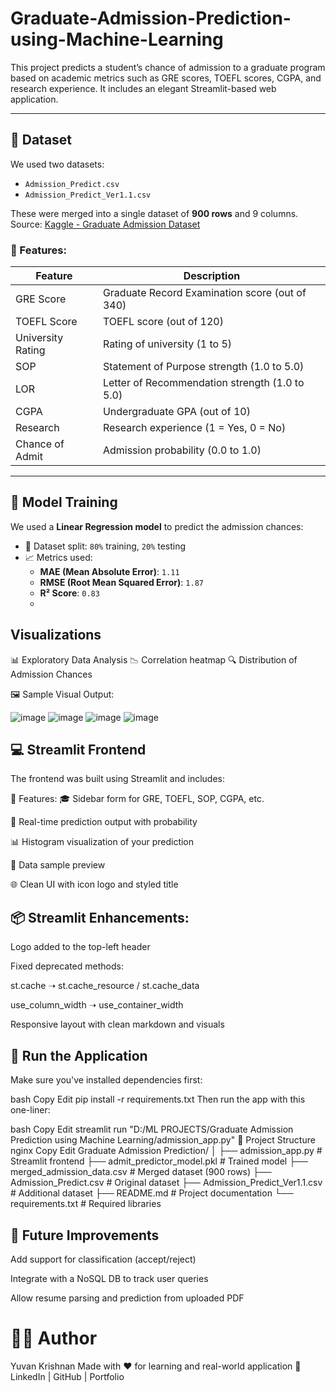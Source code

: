 # Graduate-Admission-Prediction-using-Machine-Learning

This project predicts a student’s chance of admission to a graduate program based on academic metrics such as GRE scores, TOEFL scores, CGPA, and research experience. It includes an elegant Streamlit-based web application.

---

## 📁 Dataset

We used two datasets:
- `Admission_Predict.csv`
- `Admission_Predict_Ver1.1.csv`

These were merged into a single dataset of **900 rows** and 9 columns.  
Source: [Kaggle - Graduate Admission Dataset](https://www.kaggle.com/datasets/mohansacharya/graduate-admissions)

### 📌 Features:

| Feature              | Description                                           |
|----------------------|-------------------------------------------------------|
| GRE Score            | Graduate Record Examination score (out of 340)       |
| TOEFL Score          | TOEFL score (out of 120)                              |
| University Rating    | Rating of university (1 to 5)                         |
| SOP                  | Statement of Purpose strength (1.0 to 5.0)            |
| LOR                  | Letter of Recommendation strength (1.0 to 5.0)        |
| CGPA                 | Undergraduate GPA (out of 10)                         |
| Research             | Research experience (1 = Yes, 0 = No)                |
| Chance of Admit      | Admission probability (0.0 to 1.0)                    |

---

## 🧪 Model Training

We used a **Linear Regression model** to predict the admission chances:

- 🔁 Dataset split: `80%` training, `20%` testing
- 📈 Metrics used:
  - **MAE (Mean Absolute Error)**: `1.11`
  - **RMSE (Root Mean Squared Error)**: `1.87`
  - **R² Score**: `0.83`
  - 
## Visualizations 
📊 Exploratory Data Analysis
📉 Correlation heatmap
🔍 Distribution of Admission Chances

🖼️ Sample Visual Output:

![image](https://github.com/user-attachments/assets/5b069cb5-4ec6-441b-b22c-a1a2e58b2b11)
![image](https://github.com/user-attachments/assets/776bbe1c-4709-4b30-9a9e-9fa63fce974e)
![image](https://github.com/user-attachments/assets/39d05fed-9a78-4390-a5e3-1d83a05f621f)
![image](https://github.com/user-attachments/assets/a76e52d4-1dbb-41b2-9276-cf232cdc36ae)


## 💻 Streamlit Frontend
The frontend was built using Streamlit and includes:

🔷 Features:
🎓 Sidebar form for GRE, TOEFL, SOP, CGPA, etc.

🎯 Real-time prediction output with probability

📊 Histogram visualization of your prediction

🧾 Data sample preview

🌐 Clean UI with icon logo and styled title

## 📦 Streamlit Enhancements:
Logo added to the top-left header

Fixed deprecated methods:

st.cache ➝ st.cache_resource / st.cache_data

use_column_width ➝ use_container_width

Responsive layout with clean markdown and visuals

## 🚀 Run the Application
Make sure you've installed dependencies first:

bash
Copy
Edit
pip install -r requirements.txt
Then run the app with this one-liner:

bash
Copy
Edit
streamlit run "D:/ML PROJECTS/Graduate Admission Prediction using Machine Learning/admission_app.py"
📂 Project Structure
nginx
Copy
Edit
Graduate Admission Prediction/
│
├── admission_app.py                   # Streamlit frontend
├── admit_predictor_model.pkl          # Trained model
├── merged_admission_data.csv          # Merged dataset (900 rows)
├── Admission_Predict.csv              # Original dataset
├── Admission_Predict_Ver1.1.csv       # Additional dataset
├── README.md                          # Project documentation
└── requirements.txt                   # Required libraries
## 📌 Future Improvements
Add support for classification (accept/reject)

Integrate with a NoSQL DB to track user queries

Allow resume parsing and prediction from uploaded PDF

# 👨‍💻 Author
Yuvan Krishnan
Made with ❤️ for learning and real-world application
🔗 LinkedIn | GitHub | Portfolio

